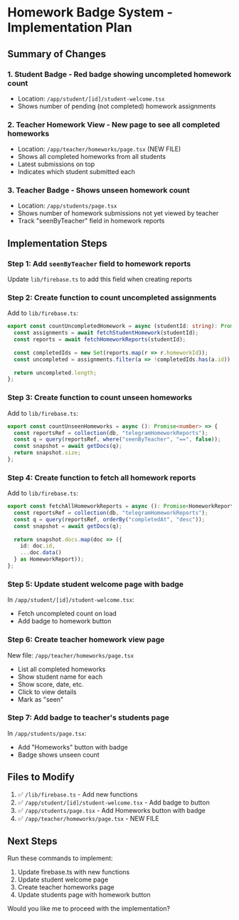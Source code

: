 # Homework Badge System - Implementation Plan

## Summary of Changes

### 1. Student Badge - Red badge showing uncompleted homework count
- Location: `/app/student/[id]/student-welcome.tsx`
- Shows number of pending (not completed) homework assignments

### 2. Teacher Homework View - New page to see all completed homeworks
- Location: `/app/teacher/homeworks/page.tsx` (NEW FILE)
- Shows all completed homeworks from all students
- Latest submissions on top
- Indicates which student submitted each

### 3. Teacher Badge - Shows unseen homework count
- Location: `/app/students/page.tsx`
- Shows number of homework submissions not yet viewed by teacher
- Track "seenByTeacher" field in homework reports

## Implementation Steps

### Step 1: Add `seenByTeacher` field to homework reports
Update `lib/firebase.ts` to add this field when creating reports

### Step 2: Create function to count uncompleted assignments
Add to `lib/firebase.ts`:
```typescript
export const countUncompletedHomework = async (studentId: string): Promise<number> => {
  const assignments = await fetchStudentHomework(studentId);
  const reports = await fetchHomeworkReports(studentId);
  
  const completedIds = new Set(reports.map(r => r.homeworkId));
  const uncompleted = assignments.filter(a => !completedIds.has(a.id));
  
  return uncompleted.length;
};
```

### Step 3: Create function to count unseen homeworks
Add to `lib/firebase.ts`:
```typescript
export const countUnseenHomeworks = async (): Promise<number> => {
  const reportsRef = collection(db, "telegramHomeworkReports");
  const q = query(reportsRef, where("seenByTeacher", "==", false));
  const snapshot = await getDocs(q);
  return snapshot.size;
};
```

### Step 4: Create function to fetch all homework reports
Add to `lib/firebase.ts`:
```typescript
export const fetchAllHomeworkReports = async (): Promise<HomeworkReport[]> => {
  const reportsRef = collection(db, "telegramHomeworkReports");
  const q = query(reportsRef, orderBy("completedAt", "desc"));
  const snapshot = await getDocs(q);
  
  return snapshot.docs.map(doc => ({
    id: doc.id,
    ...doc.data()
  } as HomeworkReport));
};
```

### Step 5: Update student welcome page with badge
In `/app/student/[id]/student-welcome.tsx`:
- Fetch uncompleted count on load
- Add badge to homework button

### Step 6: Create teacher homework view page
New file: `/app/teacher/homeworks/page.tsx`
- List all completed homeworks
- Show student name for each
- Show score, date, etc.
- Click to view details
- Mark as "seen"

### Step 7: Add badge to teacher's students page
In `/app/students/page.tsx`:
- Add "Homeworks" button with badge
- Badge shows unseen count

## Files to Modify

1. ✅ `/lib/firebase.ts` - Add new functions
2. ✅ `/app/student/[id]/student-welcome.tsx` - Add badge to button
3. ✅ `/app/students/page.tsx` - Add Homeworks button with badge
4. ✅ `/app/teacher/homeworks/page.tsx` - NEW FILE

## Next Steps

Run these commands to implement:
1. Update firebase.ts with new functions
2. Update student welcome page
3. Create teacher homeworks page
4. Update students page with homework button

Would you like me to proceed with the implementation?
